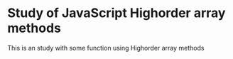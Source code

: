 # Study of JavaScript Highorder array methods

This is an study with some function using Highorder array methods 

